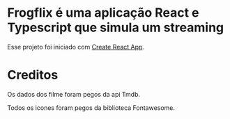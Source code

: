# Frogflix é uma aplicação React e Typescript que simula um streaming

Esse projeto foi iniciado com [Create React App](https://github.com/facebook/create-react-app).

# Creditos

Os dados dos filme foram pegos da api Tmdb.

Todos os icones foram pegos da biblioteca Fontawesome.
